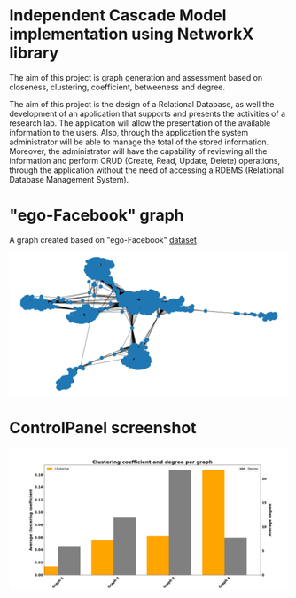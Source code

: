 # Independent Cascade Model implementation using NetworkX library

The aim of this project is graph generation and assessment based on closeness, clustering, coefficient, betweeness and degree.  

The aim of this project is the design of a Relational Database, as well the development of an application that supports and presents the activities of a research lab. The application will allow the presentation of the available information to the users.
Also, through the application the system administrator will be able to manage the total of the stored information. Moreover, the administrator will have the capability of reviewing all the information and perform CRUD (Create, Read, Update, Delete) operations, through the application without the need of accessing a RDBMS (Relational Database Management System).

# "ego-Facebook" graph

A graph created based on "ego-Facebook" [dataset](https://snap.stanford.edu/data/ego-Facebook.html)

![](Images/fb_graph.png)

# ControlPanel screenshot
![](Images/grouped_bar.png)
